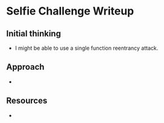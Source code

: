 # Selfie Challenge Writeup

## Initial thinking
- I might be able to use a single function reentrancy attack.

## Approach
- 

## Resources
- 